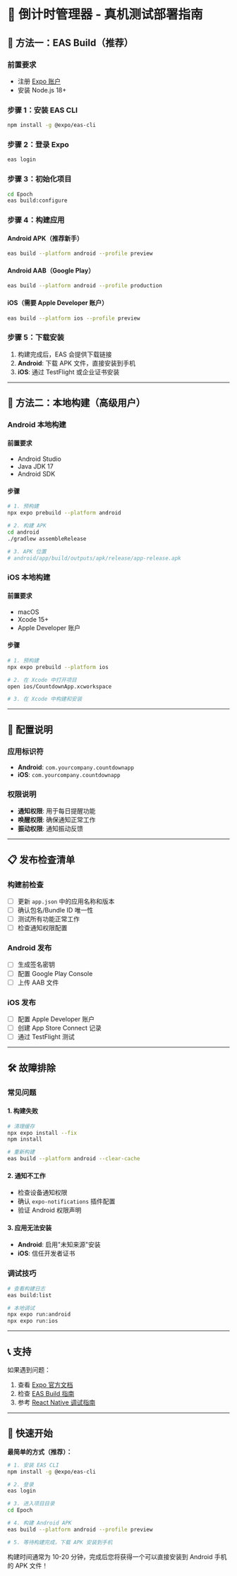 # 📱 倒计时管理器 - 真机测试部署指南

## 🚀 方法一：EAS Build（推荐）

### 前置要求
- 注册 [Expo 账户](https://expo.dev/)
- 安装 Node.js 18+

### 步骤 1：安装 EAS CLI
```bash
npm install -g @expo/eas-cli
```

### 步骤 2：登录 Expo
```bash
eas login
```

### 步骤 3：初始化项目
```bash
cd Epoch
eas build:configure
```

### 步骤 4：构建应用

#### Android APK（推荐新手）
```bash
eas build --platform android --profile preview
```

#### Android AAB（Google Play）
```bash
eas build --platform android --profile production
```

#### iOS（需要 Apple Developer 账户）
```bash
eas build --platform ios --profile preview
```

### 步骤 5：下载安装
1. 构建完成后，EAS 会提供下载链接
2. **Android**: 下载 APK 文件，直接安装到手机
3. **iOS**: 通过 TestFlight 或企业证书安装

---

## 📱 方法二：本地构建（高级用户）

### Android 本地构建

#### 前置要求
- Android Studio
- Java JDK 17
- Android SDK

#### 步骤
```bash
# 1. 预构建
npx expo prebuild --platform android

# 2. 构建 APK
cd android
./gradlew assembleRelease

# 3. APK 位置
# android/app/build/outputs/apk/release/app-release.apk
```

### iOS 本地构建

#### 前置要求
- macOS
- Xcode 15+
- Apple Developer 账户

#### 步骤
```bash
# 1. 预构建
npx expo prebuild --platform ios

# 2. 在 Xcode 中打开项目
open ios/CountdownApp.xcworkspace

# 3. 在 Xcode 中构建和安装
```

---

## 🔧 配置说明

### 应用标识符
- **Android**: `com.yourcompany.countdownapp`
- **iOS**: `com.yourcompany.countdownapp`

### 权限说明
- **通知权限**: 用于每日提醒功能
- **唤醒权限**: 确保通知正常工作
- **振动权限**: 通知振动反馈

---

## 📋 发布检查清单

### 构建前检查
- [ ] 更新 `app.json` 中的应用名称和版本
- [ ] 确认包名/Bundle ID 唯一性
- [ ] 测试所有功能正常工作
- [ ] 检查通知权限配置

### Android 发布
- [ ] 生成签名密钥
- [ ] 配置 Google Play Console
- [ ] 上传 AAB 文件

### iOS 发布
- [ ] 配置 Apple Developer 账户
- [ ] 创建 App Store Connect 记录
- [ ] 通过 TestFlight 测试

---

## 🛠 故障排除

### 常见问题

#### 1. 构建失败
```bash
# 清理缓存
npx expo install --fix
npm install

# 重新构建
eas build --platform android --clear-cache
```

#### 2. 通知不工作
- 检查设备通知权限
- 确认 `expo-notifications` 插件配置
- 验证 Android 权限声明

#### 3. 应用无法安装
- **Android**: 启用"未知来源"安装
- **iOS**: 信任开发者证书

### 调试技巧
```bash
# 查看构建日志
eas build:list

# 本地调试
npx expo run:android
npx expo run:ios
```

---

## 📞 支持

如果遇到问题：
1. 查看 [Expo 官方文档](https://docs.expo.dev/)
2. 检查 [EAS Build 指南](https://docs.expo.dev/build/introduction/)
3. 参考 [React Native 调试指南](https://reactnative.dev/docs/debugging)

---

## 🎯 快速开始

**最简单的方式（推荐）：**
```bash
# 1. 安装 EAS CLI
npm install -g @expo/eas-cli

# 2. 登录
eas login

# 3. 进入项目目录
cd Epoch

# 4. 构建 Android APK
eas build --platform android --profile preview

# 5. 等待构建完成，下载 APK 安装到手机
```

构建时间通常为 10-20 分钟，完成后您将获得一个可以直接安装到 Android 手机的 APK 文件！

